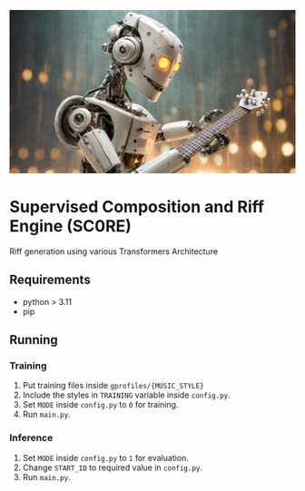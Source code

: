 ![Banner.jpg](Banner.jpg)
# Supervised Composition and Riff Engine (SC0RE)
Riff generation using various Transformers Architecture

## Requirements
- python > 3.11
- pip

## Running
### Training
1. Put training files inside `gprofiles/{MUSIC_STYLE}`
2. Include the styles in `TRAINING` variable inside `config.py`.
3. Set `MODE` inside `config.py` to `0` for training.
4. Run `main.py`.

### Inference
1. Set `MODE` inside `config.py` to `1` for evaluation.
2. Change `START_ID` to required value in `config.py`.
3. Run `main.py`.